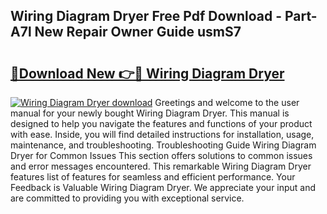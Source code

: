## Wiring Diagram Dryer Free Pdf Download - Part-A7l New Repair Owner Guide usmS7

# <h2><a href="http://dfi1mb.blite.top/?on=Wiring+Diagram+Dryer">🔗Download New 👉🔴 Wiring Diagram Dryer</a></h2>

[![Wiring Diagram Dryer download](https://i.imgur.com/lujVjoI.png)](http://dfi1mb.blite.top/?on=Wiring+Diagram+Dryer)
Greetings and welcome to the user manual for your newly bought Wiring Diagram Dryer. This manual is designed to help you navigate the features and functions of your product with ease. Inside, you will find detailed instructions for installation, usage, maintenance, and troubleshooting. Troubleshooting Guide Wiring Diagram Dryer for Common Issues This section offers solutions to common issues and error messages encountered. This remarkable Wiring Diagram Dryer features list of features for seamless and efficient performance. Your Feedback is Valuable Wiring Diagram Dryer. We appreciate your input and are committed to providing you with exceptional service.
